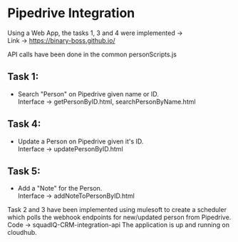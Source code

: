 # Pipedrive Integration

Using a Web App, the tasks 1, 3 and 4 were implemented ->  
Link -> https://binary-boss.github.io/ 

API calls have been done in the common personScripts.js
## Task 1:  
- Search "Person" on Pipedrive given name or ID.  
Interface -> getPersonByID.html, searchPersonByName.html 
## Task 4:
- Update a Person on Pipedrive given it's ID.  
Interface -> updatePersonByID.html  
## Task 5:
- Add a "Note" for the Person.  
Interface -> addNoteToPersonByID.html

Task 2 and 3 have been implemented using mulesoft to create a scheduler which polls the webhook endpoints for new/updated person from Pipedrive.
Code -> squadIQ-CRM-integration-api
The application is up and running on cloudhub.
